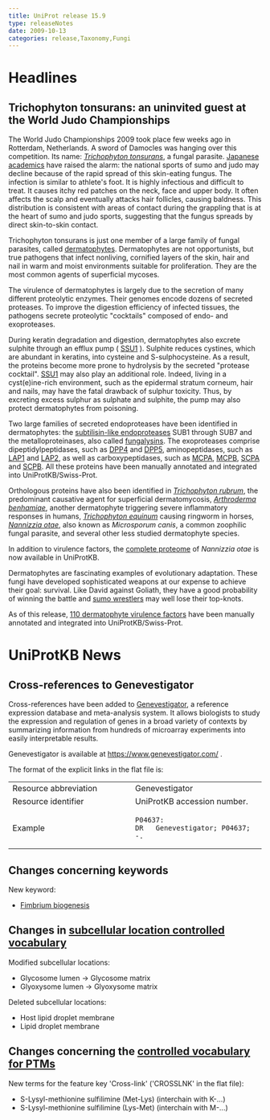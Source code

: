 ```yaml
---
title: UniProt release 15.9
type: releaseNotes
date: 2009-10-13
categories: release,Taxonomy,Fungi
---
```


# Headlines

## Trichophyton tonsurans: an uninvited guest at the World Judo Championships

The World Judo Championships 2009 took place few weeks ago in Rotterdam, Netherlands. A sword of Damocles was hanging over this competition. Its name: [_Trichophyton tonsurans_](http://www.uniprot.org/taxonomy/34387), a fungal parasite. [Japanese academics](http://www.ncbi.nlm.nih.gov/pubmed/16546582,18689970?report=DocSum) have raised the alarm: the national sports of sumo and judo may decline because of the rapid spread of this skin-eating fungus. The infection is similar to athlete's foot. It is highly infectious and difficult to treat. It causes itchy red patches on the neck, face and upper body. It often affects the scalp and eventually attacks hair follicles, causing baldness. This distribution is consistent with areas of contact during the grappling that is at the heart of sumo and judo sports, suggesting that the fungus spreads by direct skin-to-skin contact.

Trichophyton tonsurans is just one member of a large family of fungal parasites, called [dermatophytes](http://en.wikipedia.org/wiki/Dermatophyte). Dermatophytes are not opportunists, but true pathogens that infect nonliving, cornified layers of the skin, hair and nail in warm and moist environments suitable for proliferation. They are the most common agents of superficial mycoses.

The virulence of dermatophytes is largely due to the secretion of many different proteolytic enzymes. Their genomes encode dozens of secreted proteases. To improve the digestion efficiency of infected tissues, the pathogens secrete proteolytic "cocktails" composed of endo- and exoproteases.

During keratin degradation and digestion, dermatophytes also excrete sulphite through an efflux pump ( [SSU1](http://www.uniprot.org/uniprotkb?query=taxonomy:Arthrodermataceae+AND+gene:SSU1) ). Sulphite reduces cystines, which are abundant in keratins, into cysteine and S-sulphocysteine. As a result, the proteins become more prone to hydrolysis by the secreted "protease cocktail". [SSU1](http://www.uniprot.org/uniprotkb?query=taxonomy:Arthrodermataceae+AND+gene:SSU1) may also play an additional role. Indeed, living in a cyst(e)ine-rich environment, such as the epidermal stratum corneum, hair and nails, may have the fatal drawback of sulphur toxicity. Thus, by excreting excess sulphur as sulphate and sulphite, the pump may also protect dermatophytes from poisoning.

Two large families of secreted endoproteases have been identified in dermatophytes: the [subtilisin-like endoproteases](http://www.uniprot.org/uniprotkb?query=taxonomy:arthrodermataceae+AND+name:subtilisin+like+protease+AND+reviewed:yes) SUB1 through SUB7 and the metalloproteinases, also called [fungalysins](http://www.uniprot.org/uniprotkb?query=name:fungalysin+AND+reviewed:yes). The exoproteases comprise dipeptidylpeptidases, such as [DPP4](http://www.uniprot.org/uniprotkb?query=taxonomy:arthrodermataceae+AND+gene:DPP4+AND+reviewed:yes) and [DPP5](<http://www.uniprot.org/uniprotkb?query=taxonomy:arthrodermataceae+AND+(gene%3Adpp5+OR+gene%3Adppv)+AND+reviewed:yes>), aminopeptidases, such as [LAP1](http://www.uniprot.org/uniprotkb?query=taxonomy:arthrodermataceae+AND+gene:LAP1+AND+reviewed:yes) and [LAP2](http://www.uniprot.org/uniprotkb?query=taxonomy:arthrodermataceae+AND+gene:LAP2+AND+reviewed:yes), as well as carboxypeptidases, such as [MCPA](http://www.uniprot.org/uniprotkb?query=taxonomy:arthrodermataceae+AND+gene:MCPA+AND+reviewed:yes), [MCPB](http://www.uniprot.org/uniprotkb?query=taxonomy:arthrodermataceae+AND+gene:MCPB+AND+reviewed:yes), [SCPA](http://www.uniprot.org/uniprotkb?query=taxonomy:arthrodermataceae+AND+gene:SCPA+AND+reviewed:yes) and [SCPB](http://www.uniprot.org/uniprotkb?query=taxonomy:arthrodermataceae+AND+gene:SCPB+AND+reviewed:yes). All these proteins have been manually annotated and integrated into UniProtKB/Swiss-Prot.

Orthologous proteins have also been identified in [_Trichophyton rubrum_](http://www.uniprot.org/taxonomy/5551), the predominant causative agent for superficial dermatomycosis, [_Arthroderma benhamiae_](http://www.uniprot.org/taxonomy/63400), another dermatophyte triggering severe inflammatory responses in humans, [_Trichophyton equinum_](http://www.uniprot.org/taxonomy/63418) causing ringworm in horses, [_Nannizzia otae_](http://www.uniprot.org/taxonomy/554155), also known as _Microsporum canis_, a common zoophilic fungal parasite, and several other less studied dermatophyte species.

In addition to virulence factors, the [complete proteome](<http://www.uniprot.org/uniprotkb?query=organism:Nannizzia+otae+(strain+CBS+113480)>) of _Nannizzia otae_ is now available in UniProtKB.

Dermatophytes are fascinating examples of evolutionary adaptation. These fungi have developed sophisticated weapons at our expense to achieve their goal: survival. Like David against Goliath, they have a good probability of winning the battle and [sumo wrestlers](http://einsteinsyndrome.files.wordpress.com/2009/04/sumo_mismatch.jpg) may well lose their top-knots.

As of this release, [110 dermatophyte virulence factors](http://www.uniprot.org/uniprotkb?query=taxonomy:arthrodermataceae+AND+reviewed:yes+AND+keyword:Virulence) have been manually annotated and integrated into UniProtKB/Swiss-Prot.

# UniProtKB News

## Cross-references to Genevestigator

Cross-references have been added to [Genevestigator](https://www.genevestigator.com/), a reference expression database and meta-analysis system. It allows biologists to study the expression and regulation of genes in a broad variety of contexts by summarizing information from hundreds of microarray experiments into easily interpretable results.

Genevestigator is available at <https://www.genevestigator.com/> .

The format of the explicit links in the flat file is:

<table><colgroup><col style="width: 48%" /><col style="width: 51%" /></colgroup><tbody><tr class="odd"><td>Resource abbreviation</td><td>Genevestigator</td></tr><tr class="even"><td>Resource identifier</td><td>UniProtKB accession number.</td></tr><tr class="odd"><td>Example</td><td><pre><code>P04637:
DR   Genevestigator; P04637; -.</code></pre></td></tr></tbody></table>

## Changes concerning keywords

New keyword:

- [Fimbrium biogenesis](http://www.uniprot.org/keywords/KW-1029)

## Changes in [subcellular location controlled vocabulary](https://ftp.uniprot.org/pub/databases/uniprot/current_release/knowledgebase/complete/docs/subcell)

Modified subcellular locations:

- Glycosome lumen -&gt; Glycosome matrix
- Glyoxysome lumen -&gt; Glyoxysome matrix

Deleted subcellular locations:

- Host lipid droplet membrane
- Lipid droplet membrane

## Changes concerning the [controlled vocabulary for PTMs](https://ftp.uniprot.org/pub/databases/uniprot/current_release/knowledgebase/complete/docs/ptmlist)

New terms for the feature key 'Cross-link' ('CROSSLNK' in the flat file):

- S-Lysyl-methionine sulfilimine (Met-Lys) (interchain with K-...)
- S-Lysyl-methionine sulfilimine (Lys-Met) (interchain with M-...)

